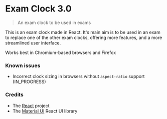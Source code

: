 # Exam Clock 3.0

> An exam clock to be used in exams

This is an exam clock made in React. It's main aim is to be used
in an exam to replace one of the other exam clocks, offering more 
features, and a more streamlined user interface.

Works best in Chromium-based browsers and Firefox

### Known issues

* Incorrect clock sizing in browsers without `aspect-ratio` support
  (IN_PROGRESS)
  
### Credits 

* The [React](https://reactjs.org/) project 
* The [Material UI](https://material-ui.com/) React UI library